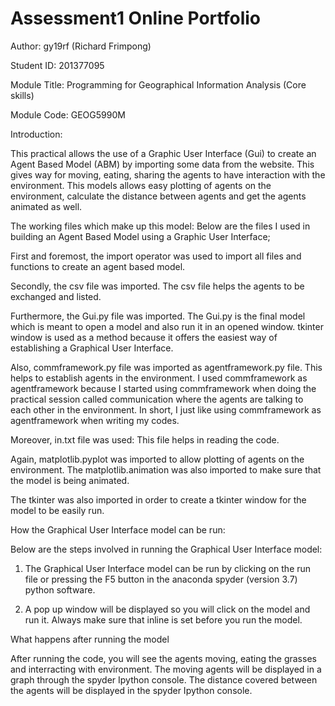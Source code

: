 # Assessment1 Online Portfolio
Author: gy19rf (Richard Frimpong) 

Student ID: 201377095

Module Title: Programming for Geographical Information Analysis (Core skills)

Module Code: GEOG5990M

Introduction: 

This practical allows the use of a Graphic User Interface (Gui) to
create an Agent Based Model (ABM) by importing some data from the website. This gives way for moving, eating, sharing the agents to have interaction with the environment. 
This models allows easy plotting of agents on the environment, calculate the distance between agents and get the agents animated as well.

The working files which make up this model:
Below are the files I used in building an Agent Based Model using a Graphic User Interface;

First and foremost, the import operator was used to import all files and functions to create an agent based model.

Secondly, the csv file was imported. The csv file helps the agents to be exchanged and listed.

Furthermore, the Gui.py file was imported. The Gui.py is the final model which is meant to open a model and also run it in an opened window. tkinter window is used as a method because it offers the easiest way of establishing a Graphical User Interface.

Also, commframework.py file was imported as agentframework.py file. This helps to establish agents in the environment. I used commframework as agentframework because I started using commframework when doing the practical session called communication where the agents are talking to each other in the environment. In short, I just like using commframework as agentframework when writing my codes.

Moreover, in.txt file was used: This file helps in reading the code.

Again, matplotlib.pyplot was imported to allow plotting of agents on the environment. The matplotlib.animation was also imported to make sure that the model is being animated. 

The tkinter was also imported in order to create a tkinter window for the model to be easily run. 

How the Graphical User Interface model can be run:

Below are the steps involved in running the Graphical User Interface model:

1. The Graphical User Interface model can be run by clicking on the run file or pressing the F5 button in the anaconda spyder (version 3.7) python software.

2. A pop up window will be displayed so you will click on the model  and run it. Always make sure that inline is set before you run the model.

  What happens after running the model
 
 After running the code, you will see the agents moving, eating the grasses and interracting with environment. 
 The moving agents will be displayed in a graph through the spyder Ipython console. The distance covered between the agents will be displayed in the spyder Ipython console.




 
